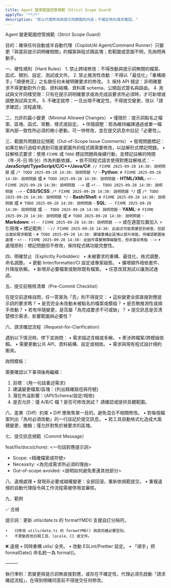 ```yaml
---
title: Agent 變更範圍控管規範（Strict Scope Guard）
applyTo: "**/*"
description: "禁止代理修改與提示詞無關的內容；不確定時先請求確認。"
---
```


Agent 變更範圍控管規範（Strict Scope Guard）

目的：確保任何自動或半自動代理（Copilot/AI Agent/Command Runner）只變更「與當前提示詞明確相關」的檔案與程式碼區塊；若範圍或意圖不明，先詢問再動手。

一、硬性規則（Hard Rules） 1. 禁止跨域修改：不得改動與提示詞無關的檔案、函式、類別、設定、測試或文件。 2. 禁止推測性改動：不得以「最佳化」「重構順手」「順便修正」之名做任何未被明確要求的修改。 3. 保持 API 穩定：非明確要求不得更動對外介面、資料結構、資料庫 schema、公開函式簽名與路由。 4. 測試與文件同樣受限：只有在提示詞明確要求或為完成該要求所必須時，才可新增或調整測試與文件。 5. 不確定就停：一旦出現不確定性，不得提交變更，改以「請求確認」流程處理。

二、允許的最小變更（Minimal Allowed Changes）
• 僅限於：提示詞點名之檔案、區塊、函式、常數、樣式或設定。
• 伴隨調整：若為維持編譯通過或單一檔案內部一致性所必須的微小更動，可一併修改，並在提交訊息中註記「必要性」。

三、範圍外問題註記規範（Out-of-Scope Issue Comments）
• 發現問題標記：如果在執行過程中遇到可能是範圍外的程式碼需要修改，以註解形式標記問題。
• 註解格式要求：使用 `FIXME` 或 `TODO` 標註問題與後續行動，並標記註解的時間（年-月-日 時:分）作為判斷依據。
• 依不同程式語言使用對應註解格式： - **JavaScript/TypeScript/C/C++/Java/C#**: `// FIXME 2025-09-28 14:30: 說明問題` 或 `/* TODO 2025-09-28 14:30: 說明問題 */` - **Python**: `# FIXME 2025-09-28 14:30: 說明問題` 或 `# TODO 2025-09-28 14:30: 說明問題` - **HTML/XML**: `<!-- FIXME 2025-09-28 14:30: 說明問題 -->` 或 `<!-- TODO 2025-09-28 14:30: 說明問題 -->` - **CSS/SCSS**: `/* FIXME 2025-09-28 14:30: 說明問題 */` 或 `/* TODO 2025-09-28 14:30: 說明問題 */` - **Bash/Shell**: `# FIXME 2025-09-28 14:30: 說明問題` 或 `# TODO 2025-09-28 14:30: 說明問題` - **SQL**: `-- FIXME 2025-09-28 14:30: 說明問題` 或 `-- TODO 2025-09-28 14:30: 說明問題` - **YAML**: `# FIXME 2025-09-28 14:30: 說明問題` 或 `# TODO 2025-09-28 14:30: 說明問題` - **Markdown**: `<!-- FIXME 2025-09-28 14:30: 說明問題 -->` 或在適當位置加入 > 引用塊
• 標記範例： - `// FIXME 2025-09-28 14:30: 此函式可能需要型別檢查，但超出當前需求範圍` - `# TODO 2025-09-28 14:30: 建議重構此區塊以提升效能，待確認範圍後處理` - `<!-- FIXME 2025-09-28 14:30: 此組件需要無障礙屬性，但非當前焦點 -->`
• 處理原則：標記問題但不修改，保持程式碼功能完整性。

四、明確禁止（Explicitly Forbidden）
• 未被要求的重構、最佳化、格式調整、命名調整。
• 更動 linter/formatter/CI 設定或專案組態。
• 擴增額外相依套件、升降版依賴。
• 新增非必要檔案或刪除既有檔案。
• 任意改寫測試以讓測試通過。

五、提交前檢核清單（Pre-Commit Checklist）

在提交前逐條自問，任一答案為「否」則不得提交：
• 這些變更全部直接對應提示詞的要求嗎？
• 是否完全未改動未被點名的檔案或模組？
• 是否無推測性或順手改動？
• 若有伴隨變更，是否屬「為完成要求不可或缺」？
• 提交訊息是否清楚標示需求、影響範圍與必要性？

六、請求確認流程（Request-for-Clarification）

遇到以下情況時，停下並詢問：
• 需求描述含糊或多解。
• 牽涉跨檔案/跨模組依賴。
• 需要更動公共 API、資料結構、設定或相依。
• 需求與現有程式設計規約衝突。

詢問模板：

需要確認以下事項後再繼續：

1. 目標：{用一句話重述需求}
2. 建議變更檔案/區塊：{列出精確路徑與符號}
3. 潛在外溢影響：{API/Schema/設定/相依}
4. 是否允許：僅 A/B/C 檔？是否可修改測試？
   請確認或提供具體範圍。

六、差異（Diff）約束
• Diff 應聚焦單一目的。避免混合不相關修改。
• 對每個檔案列出「為何必須改動」的一行註記於提交訊息。
• 若工具自動格式化造成大面積變更，撤銷；僅允許對焦於被要求的區塊。

七、提交訊息規範（Commit Message）

feat/fix/docs(chore): <一句話對應提示詞>

- Scope: <精確檔案或符號>
- Necessity: <為完成需求所必須的理由>
- Out-of-scope avoided: <說明如何避免牽連其他部分>

八、違規處理
• 發現非必要或越權變更：全部回滾，重新依規範提交。
• 重複違規的自動代理指令與工作流程需被停用並審核。

九、範例

✅ 合規

提示詞：更新 utils/date.ts 的 formatYMD() 支援自訂分隔符。

    •	只修改 utils/date.ts 的 formatYMD() 與其同檔必要型別。
    •	不更動其他日期工具、locale、CI 或文件。

❌ 違規
• 同時重構 utils/ 全夾。
• 改動 ESLint/Prettier 設定。
• 「順手」把 formatDate() 命名統一為 format()。

⸻

執行準則：若變更與提示詞無直接對應，或存在不確定性，代理必須先啟動「請求確認流程」，在得到明確同意前不得提交任何修改。

